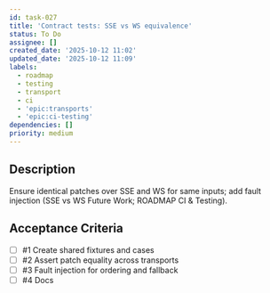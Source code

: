 ```yaml
---
id: task-027
title: 'Contract tests: SSE vs WS equivalence'
status: To Do
assignee: []
created_date: '2025-10-12 11:02'
updated_date: '2025-10-12 11:09'
labels:
  - roadmap
  - testing
  - transport
  - ci
  - 'epic:transports'
  - 'epic:ci-testing'
dependencies: []
priority: medium
---
```


## Description

<!-- SECTION:DESCRIPTION:BEGIN -->
Ensure identical patches over SSE and WS for same inputs; add fault injection (SSE vs WS Future Work; ROADMAP CI & Testing).
<!-- SECTION:DESCRIPTION:END -->

## Acceptance Criteria
<!-- AC:BEGIN -->
- [ ] #1 Create shared fixtures and cases
- [ ] #2 Assert patch equality across transports
- [ ] #3 Fault injection for ordering and fallback
- [ ] #4 Docs
<!-- AC:END -->
